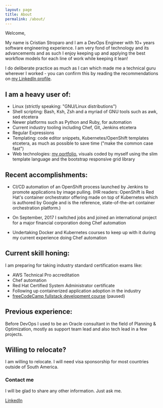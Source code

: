 ```yaml
---
layout: page
title: About
permalink: /about/
---
```


Welcome,

My name is Cristian Stroparo and I am a DevOps Engineer with 10+ years software engineering experience. I am very fond of technology and its advancements and as such I enjoy keeping up  and applying the best workflow models for each line of work while keeping it lean!

I do deliberate practice as much as I can which made me a technical guru wherever I worked - you can confirm this by reading the recommendations on [my LinkedIn profile](https://linkedin.com/in/stroparo).

## I am a heavy user of:

* Linux (strictly speaking: "GNU/Linux distributions")
* Shell scripting: Bash, Ksh, Zsh and a myriad of GNU tools such as awk, sed etcetera
* Newer platforms such as Python and Ruby, for automation
* Current industry tooling including Chef, Git, Jenkins etcetera
* Regular Expressions
* Templating: code editor snippets, Kubernetes/OpenShift templates etcetera, as much as possible to save time ("make the common case fast")
* Web technologies: [my portfolio](https://codepen.io/stroparo/full/qmLOYj/), visuals coded by myself using the slim template language and the bootstrap responsive grid library

## Recent accomplishments:

* CI/CD automation of an OpenShift process launched by Jenkins to promote applications by image pulling. (HR readers: OpenShift is Red Hat's container orchestrator offering made on top of Kubernetes which is authored by Google and is the reference, state-of-the-art container orchestration platform.)

* On September, 2017 I switched jobs and joined an international project for a major financial corporation doing Chef automation

* Undertaking Docker and Kubernetes courses to keep up with it during my current experience doing Chef automation

## Current skill honing:

I am preparing for taking industry standard certification exams like:

* AWS Technical Pro accreditation
* Chef automation
* Red Hat Certified System Administrator certificate
* Following up containerized application adoption in the industry
* [freeCodeCamp fullstack development course](https://www.freecodecamp.org/stroparo) (paused)

## Previous experience:

Before DevOps I used to be an Oracle consultant in the field of Planning & Optimization, mostly as support team lead and also tech lead in a few projects.

## Willing to relocate?

I am willing to relocate. I will need visa sponsorship for most countries outside of South America.

### Contact me

I will be glad to share any other information. Just ask me.

[LinkedIn](https://linkedin.com/in/stroparo)
